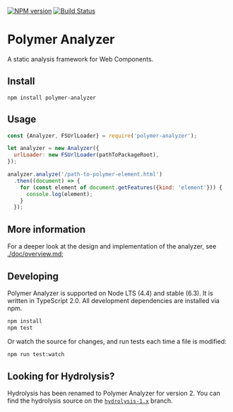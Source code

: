 [![NPM version](http://img.shields.io/npm/v/polymer-analyzer.svg)](https://npmjs.org/package/polymer-analyzer)
[![Build Status](https://travis-ci.org/Polymer/polymer-analyzer.svg?branch=master)](https://travis-ci.org/Polymer/polymer-analyzer)
# Polymer Analyzer

A static analysis framework for Web Components.

## Install
```
npm install polymer-analyzer
```

## Usage
```js
const {Analyzer, FSUrlLoader} = require('polymer-analyzer');

let analyzer = new Analyzer({
  urlLoader: new FSUrlLoader(pathToPackageRoot),
});

analyzer.analyze('/path-to-polymer-element.html')
  .then((document) => {
    for (const element of document.getFeatures({kind: 'element'})) {
      console.log(element);
    }
  });
```

## More information

For a deeper look at the design and implementation of the analyzer, see [./doc/overview.md](./doc/overview.md);

## Developing

Polymer Analyzer is supported on Node LTS (4.4) and stable (6.3). It is written
in TypeScript 2.0. All development dependencies are installed via npm.

```sh
npm install
npm test
```

Or watch the source for changes, and run tests each time a file is modified:

```sh
npm run test:watch
```
## Looking for Hydrolysis?

Hydrolysis has been renamed to Polymer Analyzer for version 2. You can find the
hydrolysis source on the
[`hydrolysis-1.x`](https://github.com/Polymer/polymer-analyzer/tree/hydrolysis-1.x)
branch.

